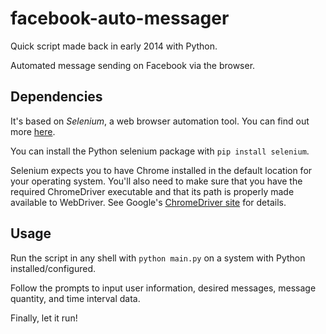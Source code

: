 facebook-auto-messager
======================

Quick script made back in early 2014 with Python.

Automated message sending on Facebook via the browser.

## Dependencies

It's based on *Selenium*, a web browser automation tool. You can find out more <a href="http://www.seleniumhq.org/">here</a>.

You can install the Python selenium package with `pip install selenium`. 

Selenium expects you to have Chrome installed in the default location for your operating system.
You'll also need to make sure that you have the required ChromeDriver executable and
that its path is properly made available to WebDriver. 
See Google's <a href="https://code.google.com/p/selenium/wiki/ChromeDriver">ChromeDriver site</a>
for details.
 
## Usage
 
 Run the script in any shell with `python main.py` on a system with Python installed/configured.
 
 Follow the prompts to input user information, desired messages, message quantity, and time interval data.
 
 Finally, let it run!
 

